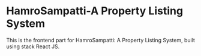 # HamroSampatti-A Property Listing System

This is the frontend part for HamroSampatti: A Property Listing System, built using stack React JS.
